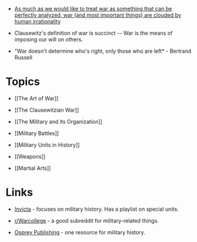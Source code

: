 * [As much as we would like to treat war as something that can be perfectly analyzed, war (and most important things) are clouded by human irrationality](https://www.youtube.com/watch?v=i7TQcQUfGUo)

* Clausewitz's definition of war is succinct -- War is the means of imposing our will on others.
* "War doesn't determine who's right, only those who are left* - Bertrand Russell

# Topics
* [[The Art of War]]
* [[The Clausewitzian War]]

* [[The Military and its Organization]]
* [[Military Battles]]
* [[Military Units in History]]
* [[Weapons]]
* [[Martial Arts]]
# Links
* [Invicta](https://www.youtube.com/@InvictaHistory) - focuses on military history. Has a playlist on special units.
* [r/Warcollege](https://www.reddit.com/r/WarCollege) - a good subreddit for military-related things.

* [Osprey Publishing](https://www.ospreypublishing.com/UK/) - one resource for military history.